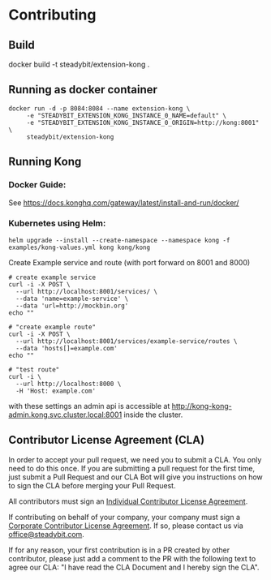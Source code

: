 # Contributing

## Build
docker build -t steadybit/extension-kong .

## Running as docker container

```
docker run -d -p 8084:8084 --name extension-kong \
	 -e "STEADYBIT_EXTENSION_KONG_INSTANCE_0_NAME=default" \
	 -e "STEADYBIT_EXTENSION_KONG_INSTANCE_0_ORIGIN=http://kong:8001" \
	 steadybit/extension-kong
```

## Running Kong

### Docker Guide:
See https://docs.konghq.com/gateway/latest/install-and-run/docker/

### Kubernetes using Helm:

```
helm upgrade --install --create-namespace --namespace kong -f examples/kong-values.yml kong kong/kong
```

Create Example service and route (with port forward on 8001 and 8000)
```
# create example service
curl -i -X POST \
  --url http://localhost:8001/services/ \
  --data 'name=example-service' \
  --data 'url=http://mockbin.org'
echo ""

# "create example route"
curl -i -X POST \
  --url http://localhost:8001/services/example-service/routes \
  --data 'hosts[]=example.com'
echo ""

# "test route"
curl -i \
  --url http://localhost:8000 \
  -H 'Host: example.com'
```

with these settings an admin api is accessible at http://kong-kong-admin.kong.svc.cluster.local:8001 inside the cluster.


## Contributor License Agreement (CLA)

In order to accept your pull request, we need you to submit a CLA. You only need to do this once. If you are submitting a pull request for the first time, just submit a Pull Request and our CLA Bot will give you instructions on how to sign the CLA before merging your Pull Request.

All contributors must sign an [Individual Contributor License Agreement](https://github.com/steadybit/.github/blob/main/.github/cla/individual-cla.md).

If contributing on behalf of your company, your company must sign a [Corporate Contributor License Agreement](https://github.com/steadybit/.github/blob/main/.github/cla/corporate-cla.md). If so, please contact us via office@steadybit.com.

If for any reason, your first contribution is in a PR created by other contributor, please just add a comment to the PR
with the following text to agree our CLA: "I have read the CLA Document and I hereby sign the CLA".

